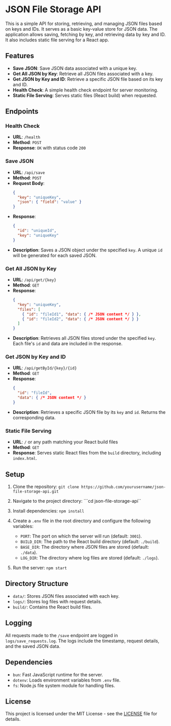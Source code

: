 # JSON File Storage API

This is a simple API for storing, retrieving, and managing JSON files based on keys and IDs. It serves as a basic key-value store for JSON data. The application allows saving, fetching by key, and retrieving data by key and ID. It also includes static file serving for a React app.

## Features

- **Save JSON**: Save JSON data associated with a unique key.
- **Get All JSON by Key**: Retrieve all JSON files associated with a key.
- **Get JSON by Key and ID**: Retrieve a specific JSON file based on its key and ID.
- **Health Check**: A simple health check endpoint for server monitoring.
- **Static File Serving**: Serves static files (React build) when requested.

## Endpoints

### Health Check
- **URL**: `/health`
- **Method**: `POST`
- **Response**: `OK` with status code `200`

### Save JSON
- **URL**: `/api/save`
- **Method**: `POST`
- **Request Body**:
    ```json
    {
      "key": "uniqueKey",
      "json": { "field": "value" }
    }
    ```
- **Response**:
    ```json
    {
      "id": "uniqueId",
      "key": "uniqueKey"
    }
    ```
- **Description**: Saves a JSON object under the specified `key`. A unique `id` will be generated for each saved JSON.

### Get All JSON by Key
- **URL**: `/api/get/{key}`
- **Method**: `GET`
- **Response**:
    ```json
    {
      "key": "uniqueKey",
      "files": [
        { "id": "fileId1", "data": { /* JSON content */ } },
        { "id": "fileId2", "data": { /* JSON content */ } }
      ]
    }
    ```
- **Description**: Retrieves all JSON files stored under the specified `key`. Each file's `id` and data are included in the response.

### Get JSON by Key and ID
- **URL**: `/api/getById/{key}/{id}`
- **Method**: `GET`
- **Response**:
    ```json
    {
      "id": "fileId",
      "data": { /* JSON content */ }
    }
    ```
- **Description**: Retrieves a specific JSON file by its `key` and `id`. Returns the corresponding data.

### Static File Serving
- **URL**: `/` or any path matching your React build files
- **Method**: `GET`
- **Response**: Serves static React files from the `build` directory, including `index.html`.

## Setup

1. Clone the repository:
   ```git clone https://github.com/yourusername/json-file-storage-api.git ```

2. Navigate to the project directory:
   ```cd json-file-storage-api``

3. Install dependencies:
   ```npm install```

4. Create a `.env` file in the root directory and configure the following variables:
   - `PORT`: The port on which the server will run (default: `3001`).
   - `BUILD_DIR`: The path to the React build directory (default: `./build`).
   - `BASE_DIR`: The directory where JSON files are stored (default: `./data`).
   - `LOG_DIR`: The directory where log files are stored (default: `./logs`).

5. Run the server:
   ```npm start```

## Directory Structure

- `data/`: Stores JSON files associated with each key.
- `logs/`: Stores log files with request details.
- `build/`: Contains the React build files.

## Logging

All requests made to the `/save` endpoint are logged in `logs/save_requests.log`. The logs include the timestamp, request details, and the saved JSON data.

## Dependencies

- `bun`: Fast JavaScript runtime for the server.
- `dotenv`: Loads environment variables from `.env` file.
- `fs`: Node.js file system module for handling files.

## License

This project is licensed under the MIT License - see the [LICENSE](LICENSE) file for details.
